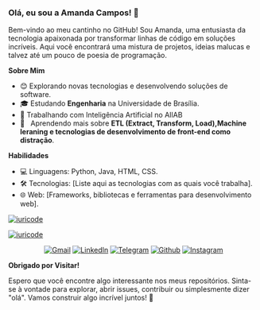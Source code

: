 
### Olá, eu sou a Amanda Campos! 🤍

 Bem-vindo ao meu cantinho no GitHub! Sou Amanda, uma entusiasta da tecnologia apaixonada por transformar linhas de código em soluções incríveis. Aqui você encontrará uma mistura de projetos, ideias malucas e talvez até um pouco de poesia de programação.

**Sobre Mim**

- 😊 Explorando novas tecnologias e desenvolvendo soluções de software.
- 🎓 Estudando **Engenharia** na Universidade de Brasília.
- 💼 Trabalhando com Inteligência Artificial no AIlAB
- 🌱 &nbsp; Aprendendo mais sobre **ETL (Extract, Transform, Load),Machine leraning e tecnologias de desenvolvimento de front-end como distração**.

**Habilidades**

- 💻 Linguagens: Python, Java, HTML, CSS.
- 🛠️ Tecnologias: [Liste aqui as tecnologias com as quais você trabalha].
- 🌐 Web: [Frameworks, bibliotecas e ferramentas para desenvolvimento web].

[![iuricode](https://github-readme-stats.vercel.app/api?username=acamposs&theme=dracula)](https://github.com/anuraghazra/github-readme-stats)

[![iuricode](https://github-readme-stats.vercel.app/api/top-langs/?username=acamposs&hide=html&layout=compact&theme=dracula)](https://github.com/anuraghazra/github-readme-stats)

<p align="center">
  <a href="#" title="Gmail">
  <img src="https://img.shields.io/badge/-Gmail-FF0000?style=flat-square&labelColor=FF0000&logo=gmail&logoColor=white&link=mailto: amanda.acampos2000@gmail.com" alt="Gmail"/></a>

  <a href="#" title="LinkedIn">
  <img src="https://img.shields.io/badge/LinkedIn-0077B5?style=for-the-badge&logo=linkedin&logoColor=white&link=https://www.linkedin.com/in/amanda-acampos/" alt="LinkedIn"/></a>

  <a href="#" title="Telegram">
  <img src="https://img.shields.io/badge/Telegram-2CA5E0?style=for-the-badge&logo=telegram&logoColor=white&link=https://t.me/campossamanda" alt="Telegram"/></a>

  <a href="#" title="Github">
  <img src="https://img.shields.io/badge/GitHub-100000?style=for-the-badge&logo=github&logoColor=white&link=https://github.com/acamposs" alt="Github"/></a>

  <a href="#" title="Instagram">
  <img src="https://img.shields.io/badge/Instagram-E4405F?style=for-the-badge&logo=instagram&logoColor=white&link=https://www.instagram.com/campossamanda/?hl=pt-brv" alt="Instagram"/></a>
</p>

**Obrigado por Visitar!**

Espero que você encontre algo interessante nos meus repositórios. Sinta-se à vontade para explorar, abrir issues, contribuir ou simplesmente dizer "olá". Vamos construir algo incrível juntos! 🤍
